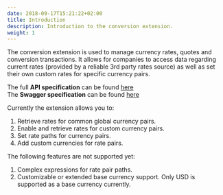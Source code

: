 ```yaml
---
date: 2018-09-17T15:21:22+02:00
title: Introduction
description: Introduction to the conversion extension.
weight: 1
---
```


The conversion extension is used to manage currency rates, quotes and conversion transactions. It allows for companies to access data regarding current rates (provided by a reliable 3rd party rates source) as well as set their own custom rates for specific currency pairs.

<aside class="notice">
The full <strong>API specification</strong> can be found <a href="https://conversion.services.rehive.io">here</a>
</aside>

<aside class="notice">
The <strong>Swagger specification</strong> can be found <a href="https://conversion.services.rehive.io/swagger/">here</a>
</aside>

Currently the extension allows you to:

1. Retrieve rates for common global currency pairs.
2. Enable and retrieve rates for custom currency pairs.
3. Set rate paths for currency pairs.
4. Add custom currencies for rate pairs.

<aside class="warning">
	The following features are not supported yet:
</aside>

1. Complex expressions for rate pair paths. 
2. Customizable or extended base currency support. Only USD is supported as a base currency currently.
